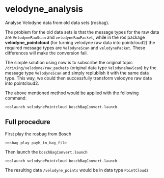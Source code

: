 # velodyne_analysis
Analyse Velodyne data from old data sets (rosbag).

The problem for the old data sets is that the message types for the raw data are `VelodyneRawScan` and `velodyneRawPacket`, while in the ros package **velodyne_pointcloud** (for turning velodyne raw data into pointcloud2) the required message types are `VelodyneScan` and `velodynePacket`. These differences will make the conversion fail.

The simple solution using now is to subscribe the original topic `/driving/velodyne/raw_packets` (original data type `VelodyneRawScan`) by the message type `VelodyneScan` and simply replublish it with the same data type. This way, we could then successfully transform velodyne raw data into pointcloud2.

The above mentioned method would be applied with the following command:
```
roslaunch velodynePointcloud boschBagConvert.launch
```

## Full procedure 
First play the rosbag from Bosch
```
rosbag play payh_to_bag_file
```
Then launch the `boschBagConvert.launch`
```
roslaunch velodynePointcloud boschBagConvert.launch
```
The resulting data `/velodyne_points` would be in data type `PointCloud2`
